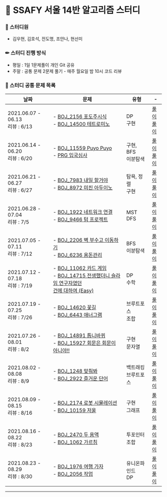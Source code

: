 # 💎 SSAFY 서울 14반 알고리즘 스터디

### 🙂 스터디원

- 김우현, 김호석, 전도명, 조안나, 현선미     

### ✏ 스터디 진행 방식

- 평일 : 1일 1문제풀이 개인 Git 공유
- 주말 : 공통 문제 2문제 풀기 - 매주 월요일 밤 10시 코드 리뷰

### 📄 스터디 공통 문제 목록

| 날짜                                  | 문제                                                                                                                                                                                              | 유형                      | -                                                                                                                                                                  |
| ------------------------------------- | ------------------------------------------------------------------------------------------------------------------------------------------------------------------------------------------------- | ------------------------- | ------------------------------------------------------------------------------------------------------------------------------------------------------------------ |
| 2021.06.07 - 06.13 <br /> 리뷰 : 6/13 | - <a href="https://www.acmicpc.net/problem/2156">BOJ_2156 포도주시식</a><br />- <a href="https://www.acmicpc.net/problem/14500">BOJ_14500 테트로미노</a>                                          | DP <br /> 구현            | <a href="study_2021_6_week2/Main_2156_포도주시식.java">풀이</a><br /><a href="study_2021_6_week2/Main_14500_테트로미노.java">풀이</a>                              |
| 2021.06.14 - 06.20 <br /> 리뷰 : 6/20 | - <a href="https://www.acmicpc.net/problem/11559">BOJ_11559 Puyo Puyo</a><br />- <a href="https://programmers.co.kr/learn/courses/30/lessons/43238">PRG 입국심사</a>                              | 구현, BFS <br />이분탐색  | <a href="study_2021_6_week3/Main_11559_PuyoPuyo.java">풀이</a><br /><a href="study_2021_6_week3/Solution_programmers_입국심사.java">풀이</a>                       |
| 2021.06.21 - 06.27 <br /> 리뷰 : 6/27 | - <a href="https://www.acmicpc.net/problem/7983">BOJ_7983 내일 할거야</a><br />- <a href="https://www.acmicpc.net/problem/8972">BOJ_8972 미친 아두이노</a>                                        | 탐욕, 정렬 <br /> 구현    | <a href="study_2021_6_week4/Main_7983_내일할거야.java">풀이</a><br /><a href="study_2021_6_week4/Main_8972_미친아두이노.java">풀이</a>                             |
| 2021.06.28 - 07.04 <br /> 리뷰 : 7/5  | - <a href="https://www.acmicpc.net/problem/1922">BOJ_1922 네트워크 연결</a><br />- <a href="https://www.acmicpc.net/problem/9466">BOJ_9466 텀 프로젝트</a>                                        | MST <br /> DFS            | <a href="study_2021_6_week5/Main_1922_네트워크연결.java">풀이</a><br /><a href="study_2021_6_week5/Main_9466_텀프로젝트.java">풀이</a>                             |
| 2021.07.05 - 07.11 <br /> 리뷰 : 7/12 | - <a href="https://www.acmicpc.net/problem/2206">BOJ_2206 벽 부수고 이동하기</a><br />- <a href="https://www.acmicpc.net/problem/6236">BOJ_6236 용돈관리</a>                                      | BFS <br />이분탐색        | <a href="study_2021_7_week1/Main_2206_벽부수고이동하기.java">풀이</a><br /><a href="study_2021_7_week1/Main_6236_용돈관리.java">풀이</a>                           |
| 2021.07.12 - 07.18 <br /> 리뷰 : 7/19 | - <a href="https://www.acmicpc.net/problem/11062">BOJ_11062 카드 게임</a><br />- <a href="https://www.acmicpc.net/problem/14715">BOJ_14715 전생했더니 슬라임 연구자였던<br>건에 대하여 (Easy)</a> | DP <br />수학             | <a href="study_2021_7_week2/Main_11062_카드게임.java">풀이</a><br /><a href="study_2021_7_week2/Main_14715_전생했더니슬라임연구자였던건에대하여easy.java">풀이</a> |
| 2021.07.19 - 07.25 <br /> 리뷰 : 7/26 | - <a href="https://www.acmicpc.net/problem/14620">BOJ_14620 꽃길</a><br />- <a href="https://www.acmicpc.net/problem/6443">BOJ_6443 애너그램</a>                                                  | 브루트포스 <br />조합     | <a href="study_2021_7_week3/Main_14620_꽃길.java">풀이</a><br /><a href="study_2021_7_week3/Main_6443_애너그램.java">풀이</a>                                      |
| 2021.07.26 - 08.01 <br /> 리뷰 : 8/2  | - <a href="https://www.acmicpc.net/problem/14891">BOJ_14891 톱니바퀴</a><br />- <a href="https://www.acmicpc.net/problem/15927">BOJ_15927 회문은 회문이 아니야!!</a>                              | 구현 <br />문자열         | <a href="study_2021_7_week4/Main_14891_톱니바퀴.java">풀이</a><br /><a href="study_2021_7_week4/Main_15927_회문은회문아니야.java">풀이</a>                         |
| 2021.08.02 - 08.08 <br /> 리뷰 : 8/9  | - <a href="https://www.acmicpc.net/problem/1248">BOJ_1248 맞춰봐</a><br />- <a href="https://www.acmicpc.net/problem/2922">BOJ_2922 즐거운 단어</a>                                               | 백트래킹 <br />브루트포스 | <a href="study_2021_8_week1/Main_1248_맞춰봐.java">풀이</a><br /><a href="study_2021_8_week1/Main_2922_즐거운단어.java">풀이</a>                                   |
| 2021.08.09 - 08.15 <br /> 리뷰 : 8/16 | - <a href="https://www.acmicpc.net/problem/2174">BOJ_2174 로봇 시뮬레이션</a><br />- <a href="https://www.acmicpc.net/problem/10159">BOJ_10159 저울</a>                                           | 구현 <br />그래프         | <a href="study_2021_8_week2/Main_2174_로봇시뮬레이션.java">풀이</a><br /><a href="study_2021_8_week2/Main_10159_저울.java">풀이</a>                                |
| 2021.08.16 - 08.22 <br /> 리뷰 : 8/23 | - <a href="https://www.acmicpc.net/problem/2470">BOJ_2470 두 용액</a><br />- <a href="https://www.acmicpc.net/problem/1062">BOJ_1062 가르침</a>                                                   | 투포인터 <br />조합       | <a href="study_2021_8_week3/Main_2470_두용액.java">풀이</a><br /><a href="study_2021_8_week3/Main_1062_가르침.java">풀이</a>                                       |
| 2021.08.23 - 08.29 <br /> 리뷰 : 8/30 | - <a href="https://www.acmicpc.net/problem/1976">BOJ_1976 여행 가자</a><br />- <a href="https://www.acmicpc.net/problem/2056">BOJ_2056 작업</a>                                                   | 유니온파인드 <br />DP     | <a href="study_2021_8_week4/Main_1976_여행가자.java">풀이</a><br /><a href="study_2021_8_week4/Main_2056_작업.java">풀이</a>                                       |

---

